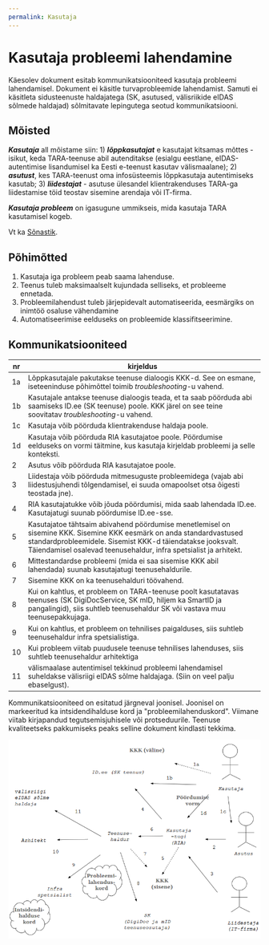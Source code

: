 ```yaml
---
permalink: Kasutaja
---
```


# Kasutaja probleemi lahendamine

Käesolev dokument esitab kommunikatsiooniteed kasutaja probleemi lahendamisel. Dokument ei käsitle turvaprobleemide lahendamist. Samuti ei käsitleta sidusteenuste haldajatega (SK, asutused, välisriikide eIDAS sõlmede haldajad) sõlmitavate lepingutega seotud kommunikatsiooni.

## Mõisted

***Kasutaja*** all mõistame siin: 1) ***lõppkasutajat*** e kasutajat kitsamas mõttes - isikut, keda TARA-teenuse abil autenditakse (esialgu eestlane, eIDAS-autentimise lisandumisel ka Eesti e-teenust kasutav välismaalane); 2) ***asutust***, kes TARA-teenust oma infosüsteemis lõppkasutaja autentimiseks kasutab; 3) ***liidestajat*** - asutuse ülesandel klientrakenduses TARA-ga liidestamise töid teostav sisemine arendaja või IT-firma.

***Kasutaja probleem*** on igasugune ummikseis, mida kasutaja TARA kasutamisel kogeb.

Vt ka [Sõnastik](Sonastik).

## Põhimõtted

1. Kasutaja iga probleem peab saama lahenduse.
2. Teenus tuleb maksimaalselt kujundada selliseks, et probleeme ennetada.
3. Probleemilahendust tuleb järjepidevalt automatiseerida, eesmärgiks on inimtöö osaluse vähendamine
4. Automatiseerimise eelduseks on probleemide klassifitseerimine.

## Kommunikatsiooniteed

|   nr   |  kirjeldus |
|--------|------------|
|    1a  |  Lõppkasutajale pakutakse teenuse dialoogis KKK-d. See on esmane, iseteeninduse põhimõttel toimib _troubleshooting_-u vahend. |
|    1b   | Kasutajale antakse teenuse dialoogis teada, et ta saab pöörduda abi saamiseks ID.ee (SK teenuse) poole. KKK järel on see teine soovitatav _troubleshooting_-u vahend. |
|    1c  |  Kasutaja võib pöörduda klientrakenduse haldaja poole. |
|    1d   | Kasutaja võib pöörduda RIA kasutajatoe poole. Pöördumise eelduseks on vormi täitmine, kus kasutaja kirjeldab probleemi ja selle konteksti. |
|    2    | Asutus võib pöörduda RIA kasutajatoe poole. |
|    3   | Liidestaja võib pöörduda mitmesuguste probleemidega (vajab abi liidestusjuhendi tõlgendamisel, ei suuda omapoolset otsa õigesti teostada jne). |
|    4   | RIA kasutajatukke võib jõuda pöördumisi, mida saab lahendada ID.ee. Kasutajatugi suunab pöördumise ID.ee-sse. |
|    5   | Kasutajatoe tähtsaim abivahend pöördumise menetlemisel on sisemine KKK. Sisemine KKK eesmärk on anda standardvastused standardprobleemidele. Sisemist KKK-d täiendatakse jooksvalt. Täiendamisel osalevad teenusehaldur, infra spetsialist ja arhitekt. |
|    6   | Mittestandardse probleemi (mida ei saa sisemise KKK abil lahendada) suunab kasutajatugi teenusehaldurile. |
|    7   | Sisemine KKK on ka teenusehalduri töövahend. |
|    8   | Kui on kahtlus, et probleem on TARA-teenuse poolt kasutatavas teenuses (SK DigiDocService, SK mID, hiljem ka SmartID ja pangalingid), siis suhtleb teenusehaldur SK või vastava muu teenusepakkujaga. |
|    9   | Kui on kahtlus, et probleem on tehnilises paigalduses, siis suhtleb teenusehaldur infra spetsialistiga. |
|   10   | Kui probleem viitab puudusele teenuse tehnilises lahenduses, siis suhtleb teenusehaldur arhitektiga |
|   11   | välismaalase autentimisel tekkinud probleemi lahendamisel suheldakse välisriigi eIDAS sõlme haldajaga. (Siin on veel palju ebaselgust). |

Kommunikatsiooniteed on esitatud järgneval joonisel. Joonisel on markeeritud ka intsidendihalduse kord ja "probleemilahenduskord". Viimane viitab kirjapandud tegutsemisjuhisele või protseduurile. Teenuse kvaliteetseks pakkumiseks peaks selline dokument kindlasti tekkima. 

<img src='img/Kasutaja.PNG' style='width: 600px;'>